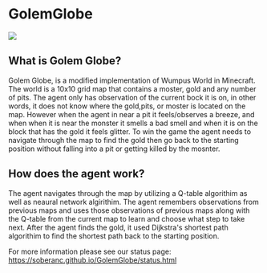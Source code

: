 # GolemGlobe

![](https://www.ics.uci.edu/~wschallo/golemGlobe.png)

## What is Golem Globe?

Golem Globe, is a modified implementation of Wumpus World in Minecraft. The world is a 10x10 grid map that contains a moster, gold and any number of pits. The agent only has observation of the current bock it is on, in other words, it does not know where the gold,pits, or moster is located on the map. However when the agent in near a pit it feels/observes a breeze, and when when it is near the monster it smells a bad smell and when it is on the block that has the gold it feels glitter. To win the game the agent needs to navigate through the map to find the gold then go back to the starting position without falling into a pit or getting killed by the mosnter. 

## How does the agent work? 
The agent navigates through the map by utilizing a Q-table algorithim as well as neaural network algirithim. The agent remembers observations from previous maps and uses those observations of previous maps along with the Q-table from the current map to learn and choose what step to take next. After the agent finds the gold, it used Dijkstra's shortest path algorithim to find the shortest path back to the starting position.

For more information please see our status page:
https://soberanc.github.io/GolemGlobe/status.html
